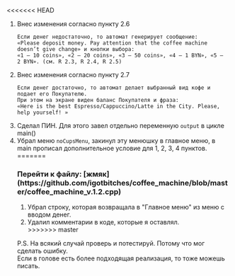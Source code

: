 <<<<<<< HEAD
<ol>
	<li>Внес изменения согласно пункту 2.6 <br></li>

```text
Если денег недостаточно, то автомат генерирует сообщение: 
«Please deposit money. Pay attention that the coffee machine doesn’t give change» и кнопки выбора: 
«1 – 10 coins», «2 – 20 coins», «3 – 50 coins», «4 – 1 BYN», «5 –   2 BYN». (см. R 2.3, R 2.4, R 2.5)
```

<li>Внес изменения согласно пункту 2.7 <br></li>

```text
Если денег достаточно, то автомат делает выбранный вид кофе и подает его Покупателю. 
При этом на экране виден баланс Покупателя и фраза:
«Here is the best Espresso/Cappuccino/Latte in the City. Please, help yourself! » 
```

<li>Сделал ПИН. Для этого завел отдельно переменную <code>output</code> в цикле main()</li>
<li>Убрал меню <code>noCupsMenu</code>, закинул эту менюшку в главное меню, 
в main прописал дополнительное условие для 1, 2, 3, 4 пунктов.</li>
=======
<h3>Перейти к файлу: [жмяк](https://github.com/igotbitches/coffee_machine/blob/master/coffee_machine_v.1.2.cpp)
</h3>

<ol>
    <li>Убрал строку, которая возвращала в "Главное меню" из меню с вводом денег.</li>
    <li>Удалил комментарии в коде, которые я оставлял.</li>
>>>>>>> master
</ol>

P.S. На всякий случай проверь и потестируй. Потому что мог сделать ошибку. \
Если в голове есть более подходящая реализация, то тоже можешь писать.
